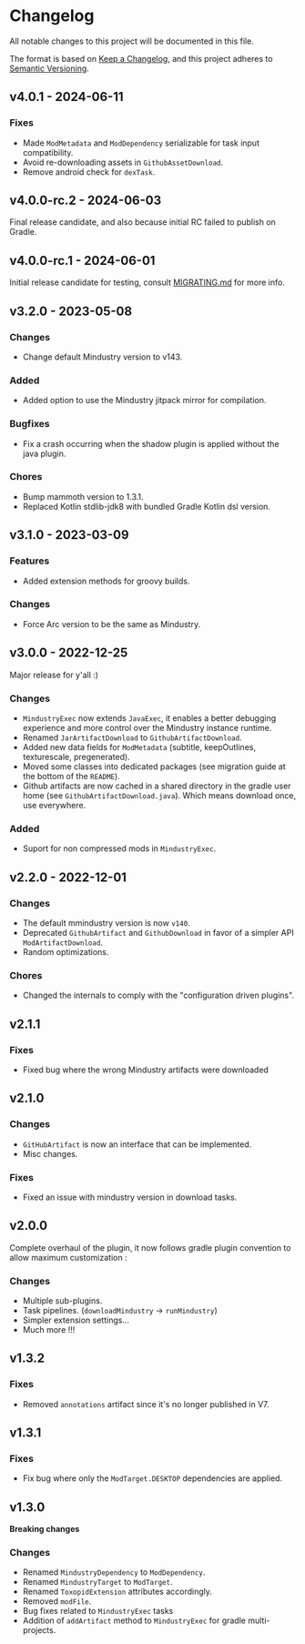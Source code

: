 # Changelog

All notable changes to this project will be documented in this file.

The format is based on [Keep a Changelog](http://keepachangelog.com/),
and this project adheres to [Semantic Versioning](http://semver.org/).

## v4.0.1 - 2024-06-11

### Fixes

- Made `ModMetadata` and `ModDependency` serializable for task input compatibility.
- Avoid re-downloading assets in `GithubAssetDownload`.
- Remove android check for `dexTask`.

## v4.0.0-rc.2 - 2024-06-03

Final release candidate, and also because initial RC failed to publish on Gradle.

## v4.0.0-rc.1 - 2024-06-01

Initial release candidate for testing, consult [MIGRATING.md](https://github.com/xpdustry/toxopid/blob/master/MIGRATING.md) for more info.

## v3.2.0 - 2023-05-08

### Changes

- Change default Mindustry version to v143.

### Added

- Added option to use the Mindustry jitpack mirror for compilation.

### Bugfixes

- Fix a crash occurring when the shadow plugin is applied without the java plugin.

### Chores

- Bump mammoth version to 1.3.1.
- Replaced Kotlin stdlib-jdk8 with bundled Gradle Kotlin dsl version.

## v3.1.0 - 2023-03-09

### Features

- Added extension methods for groovy builds.

### Changes

- Force Arc version to be the same as Mindustry.

## v3.0.0 - 2022-12-25

Major release for y'all :)

### Changes

- `MindustryExec` now extends `JavaExec`, it enables a better debugging experience and more control over the Mindustry instance runtime.
- Renamed `JarArtifactDownload` to `GithubArtifactDownload`.
- Added new data fields for `ModMetadata` (subtitle, keepOutlines, texturescale, pregenerated).
- Moved some classes into dedicated packages (see migration guide at the bottom of the `README`).
- Github artifacts are now cached in a shared directory in the gradle user home (see `GithubArtifactDownload.java`). Which means download once, use everywhere.

### Added

- Suport for non compressed mods in `MindustryExec`.

## v2.2.0 - 2022-12-01

### Changes

- The default mmindustry version is now `v140`.
- Deprecated `GithubArtifact` and `GithubDownload` in favor of a simpler API `ModArtifactDownload`.
- Random optimizations.

### Chores

- Changed the internals to comply with the "configuration driven plugins".

## v2.1.1

### Fixes

- Fixed bug where the wrong Mindustry artifacts were downloaded

## v2.1.0

### Changes

- `GitHubArtifact` is now an interface that can be implemented.
- Misc changes.

### Fixes

- Fixed an issue with mindustry version in download tasks.

## v2.0.0

Complete overhaul of the plugin, it now follows gradle plugin convention to allow maximum customization :

### Changes

- Multiple sub-plugins.
- Task pipelines. (`downloadMindustry` -> `runMindustry`)
- Simpler extension settings...
- Much more !!!

## v1.3.2

### Fixes

- Removed `annotations` artifact since it's no longer published in V7.

## v1.3.1

### Fixes

- Fix bug where only the `ModTarget.DESKTOP` dependencies are applied.

## v1.3.0

**Breaking changes**

### Changes

- Renamed `MindustryDependency` to `ModDependency`.
- Renamed `MindustryTarget` to `ModTarget`.
- Renamed `ToxopidExtension` attributes accordingly.
- Removed `modFile`.
- Bug fixes related to `MindustryExec` tasks
- Addition of `addArtifact` method to `MindustryExec` for gradle multi-projects.
